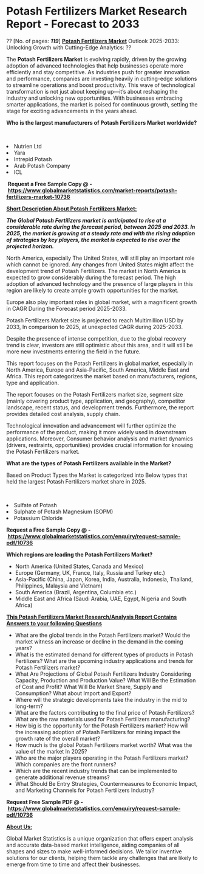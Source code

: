 <H1>Potash Fertilizers Market Research Report - Forecast to 2033</H1><p>?? [No. of pages:&nbsp;<strong><em>119</em></strong>]&nbsp;<strong><a href="https://www.globalmarketstatistics.com/market-reports/potash-fertilizers-market-10736">Potash Fertilizers&nbsp;Market</a></strong>&nbsp;Outlook 2025-2033: Unlocking Growth with Cutting-Edge Analytics: ??</p><p>The <strong>Potash Fertilizers Market</strong> is evolving rapidly, driven by the growing adoption of advanced technologies that help businesses operate more efficiently and stay competitive. As industries push for greater innovation and performance, companies are investing heavily in cutting-edge solutions to streamline operations and boost productivity. This wave of technological transformation is not just about keeping up&mdash;it&rsquo;s about reshaping the industry and unlocking new opportunities. With businesses embracing smarter applications, the market is poised for continuous growth, setting the stage for exciting advancements in the years ahead.</p><p><strong>Who is the largest manufacturers of Potash Fertilizers Market worldwide?</strong></p><p>&nbsp;<li>Nutrien Ltd<li> Yara<li> Intrepid Potash<li> Arab Potash Company<li> ICL</p><p>&nbsp;<strong>Request a Free Sample Copy @ -&nbsp;<a href="https://www.globalmarketstatistics.com/market-reports/potash-fertilizers-market-10736">https://www.globalmarketstatistics.com/market-reports/potash-fertilizers-market-10736</a></strong></p><p><strong><u>Short Description About Potash Fertilizers Market:</u></strong></p><p><strong><em>The Global Potash Fertilizers market is anticipated to rise at a considerable rate during the forecast period, between 2025 and 2033. In 2025, the market is growing at a steady rate and with the rising adoption of strategies by key players, the market is expected to rise over the projected horizon.</em></strong></p><p>North America, especially The United States, will still play an important role which cannot be ignored. Any changes from United States might affect the development trend of Potash Fertilizers. The market in North America is expected to grow considerably during the forecast period. The high adoption of advanced technology and the presence of large players in this region are likely to create ample growth opportunities for the market.</p><p>Europe also play important roles in global market, with a magnificent growth in CAGR During the Forecast period 2025-2033.</p><p>Potash Fertilizers Market size is projected to reach Multimillion USD by 2033, In comparison to 2025, at unexpected CAGR during 2025-2033.</p><p>Despite the presence of intense competition, due to the global recovery trend is clear, investors are still optimistic about this area, and it will still be more new investments entering the field in the future.</p><p>This report focuses on the Potash Fertilizers in global market, especially in North America, Europe and Asia-Pacific, South America, Middle East and Africa. This report categorizes the market based on manufacturers, regions, type and application.</p><p>The report focuses on the Potash Fertilizers market size, segment size (mainly covering product type, application, and geography), competitor landscape, recent status, and development trends. Furthermore, the report provides detailed cost analysis, supply chain.</p><p>Technological innovation and advancement will further optimize the performance of the product, making it more widely used in downstream applications. Moreover, Consumer behavior analysis and market dynamics (drivers, restraints, opportunities) provides crucial information for knowing the Potash Fertilizers market.</p><p><strong>What are the types of Potash Fertilizers available in the Market?</strong></p><p>Based on Product Types the Market is categorized into Below types that held the largest Potash Fertilizers market share in 2025.</p><p>&nbsp;<li>Sulfate of Potash<li> Sulphate of Potash Magnesium (SOPM)<li> Potassium Chloride&nbsp;</p><p><strong>Request a Free Sample Copy @ -&nbsp;<a href="https://www.globalmarketstatistics.com/enquiry/request-sample-pdf/10736">https://www.globalmarketstatistics.com/enquiry/request-sample-pdf/10736</a></strong></p><p><strong>Which regions are leading the Potash Fertilizers Market?</strong></p><ul><li>North America (United States, Canada and Mexico)</li><li>Europe (Germany, UK, France, Italy, Russia and Turkey etc.)</li><li>Asia-Pacific (China, Japan, Korea, India, Australia, Indonesia, Thailand, Philippines, Malaysia and Vietnam)</li><li>South America (Brazil, Argentina, Columbia etc.)</li><li>Middle East and Africa (Saudi Arabia, UAE, Egypt, Nigeria and South Africa)</li></ul><p><strong><u>This Potash Fertilizers Market Research/Analysis Report Contains Answers to your following Questions</u></strong></p><ul><li>What are the global trends in the Potash Fertilizers market? Would the market witness an increase or decline in the demand in the coming years?</li><li>What is the estimated demand for different types of products in Potash Fertilizers? What are the upcoming industry applications and trends for Potash Fertilizers market?</li><li>What Are Projections of Global Potash Fertilizers Industry Considering Capacity, Production and Production Value? What Will Be the Estimation of Cost and Profit? What Will Be Market Share, Supply and Consumption? What about Import and Export?</li><li>Where will the strategic developments take the industry in the mid to long-term?</li><li>What are the factors contributing to the final price of Potash Fertilizers? What are the raw materials used for Potash Fertilizers manufacturing?</li><li>How big is the opportunity for the Potash Fertilizers market? How will the increasing adoption of Potash Fertilizers for mining impact the growth rate of the overall market?</li><li>How much is the global Potash Fertilizers market worth? What was the value of the market In 2025?</li><li>Who are the major players operating in the Potash Fertilizers market? Which companies are the front runners?</li><li>Which are the recent industry trends that can be implemented to generate additional revenue streams?</li><li>What Should Be Entry Strategies, Countermeasures to Economic Impact, and Marketing Channels for Potash Fertilizers Industry?</li></ul><p><strong>Request Free Sample PDF @ -&nbsp;<a href="https://www.globalmarketstatistics.com/enquiry/request-sample-pdf/10736">https://www.globalmarketstatistics.com/enquiry/request-sample-pdf/10736</a></strong></p><p><strong><u>About Us:</u></strong></p><p>Global Market Statistics&nbsp;is a unique organization that offers expert analysis and accurate data-based market intelligence, aiding companies of all shapes and sizes to make well-informed decisions. We tailor inventive solutions for our clients, helping them tackle any challenges that are likely to emerge from time to time and affect their businesses.</p>
